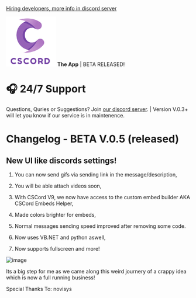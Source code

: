[Hiring developers, more info in discord server](https://discord.gg/m86NNb2Rhy)

[![CSCord](https://github.com/AyanTheDeveloper/CSCord/blob/master/cscordico.png?raw=true)](https://github.com/AyanTheDeveloper/CSCord-App) **The App**
 | BETA RELEASED!
# 🎧 24/7 Support
Questions, Quries or Suggestions? Join [our discord server](https://discord.gg/m86NNb2Rhy). | Version V.0.3+ will let you know if our service is in maintenence.
# Changelog - BETA V.0.5 (released)
## New UI like discords settings!

1. You can now send gifs via sending link in the message/description,
   
2. You will be able attach videos soon,

3. With CSCord V9, we now have access to the custom embed builder AKA CSCord Embeds Helper,
 
4. Made colors brighter for embeds,

5. Normal messages sending speed improved after removing some code.
 
6. Now uses VB.NET and python aswell,

7. Now supports fullscreen and more!


![image](https://github.com/AyanTheDeveloper/CSCord-App/assets/110039634/eeee1ed9-8952-4a06-b59f-21ad82ecad69)

Its a big step for me as we came along this weird journery of a crappy idea which is now a full running business! 

Special Thanks To: novisys
